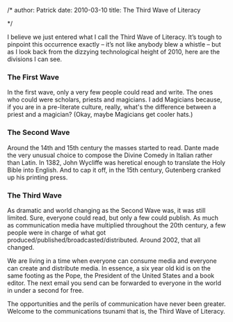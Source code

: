 /*
author: Patrick
date: 2010-03-10
title: The Third Wave of Literacy

*/




I believe we just entered what I call the Third Wave of Literacy. It’s tough to pinpoint this occurrence exactly – it’s not like anybody blew a whistle – but as I look back from the dizzying technological height of 2010, here are the divisions I can see.

### The First Wave

In the first wave, only a very few people could read and write. The ones who could were scholars, priests and magicians. I add Magicians because, if you are in a pre-literate culture, really, what's the difference between a priest and a magician? (Okay, maybe Magicians get cooler hats.)

### The Second Wave

Around the 14th and 15th century the masses started to read. Dante made the very unusual choice to compose the Divine Comedy in Italian rather than Latin. In 1382, John Wycliffe was heretical enough to translate the Holy Bible into English. And to cap it off, in the 15th century, Gutenberg cranked up his printing press.

### The Third Wave

As dramatic and world changing as the Second Wave was, it was still limited. Sure, everyone could read, but only a few could publish. As much as communication media have multiplied throughout the 20th century,  a few people were in charge of what got produced/published/broadcasted/distributed. Around 2002, that all changed.

We are living in a time when everyone can consume media and everyone can create and distribute media. In essence, a six year old kid is on the same footing as the Pope, the President of the United States and a book editor. The next email you send can be forwarded to everyone in the world in under a second for free.

The opportunities and the perils of communication have never been greater. Welcome to the communications tsunami that is, the Third Wave of Literacy.
